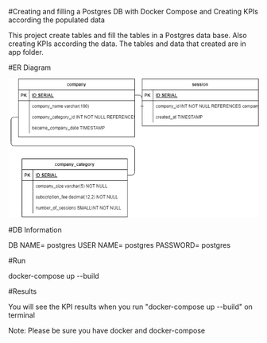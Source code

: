 #Creating and filling a Postgres DB with Docker Compose and Creating KPIs according the populated data

This project create tables and fill the tables in a Postgres data base. Also creating KPIs according the data. The tables and data that created are in app folder.

#ER Diagram

![alt text](https://github.com/hsahip/assesment/blob/main/surfly.png?raw=true)

#DB Information 

DB NAME= postgres
USER NAME= postgres
PASSWORD= postgres

#Run

docker-compose up --build

#Results

You will see the KPI results when you run "docker-compose up --build" on terminal

Note: Please be sure you have docker and docker-compose
